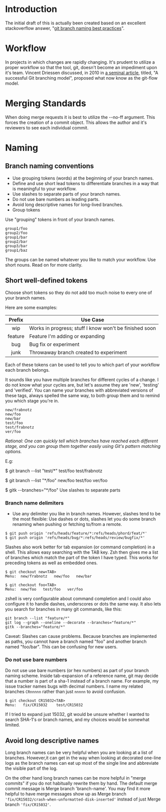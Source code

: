 # Introduction

The initial draft of this is actually been created based on an excellent stackoverflow answer, "[git branch naming best practices](http://stackoverflow.com/a/6065944/171217)".

# Workflow

In projects in which changes are rapidly changing. It's prudent to utilize a proper workflow so that the tool, git, doesn't become an impediment upon it's team. Vincent Driessen discussed, in 2010 in [a seminal article](http://nvie.com/posts/a-successful-git-branching-model/), titled, "A successful Git branching model", proposed what now know as the git-flow model.

# Merging Standards

When doing merge requests it is best to utilize the --no-ff argument. This forces the creation of a commit object. This allows the author and it's reviewers to see each individual commit.

# Naming

## Branch naming conventions

* Use grouping tokens (words) at the beginning of your branch names.
* Define and use short lead tokens to differentiate branches in a way that is meaningful to your workflow.
* Use slashes to separate parts of your branch names.
* Do not use bare numbers as leading parts. 
* Avoid long descriptive names for long-lived branches.
* Group tokens

Use "grouping" tokens in front of your branch names.

```
group1/foo
group2/foo
group1/bar
group2/bar
group3/bar
group1/baz
```

The groups can be named whatever you like to match your workflow. Use short nouns. Read on for more clarity.

## Short well-defined tokens

Choose short tokens so they do not add too much noise to every one of your branch names. 

Here are some examples:

|Prefix   | Use Case                                              |
|:-------:|-------------------------------------------------------|
| wip     | Works in progress; stuff I know won't be finished soon|
| feature | Feature I'm adding or expanding                       |
| bug     | Bug fix or experiment                                 |
| junk    | Throwaway branch created to experiment                |


Each of these tokens can be used to tell you to which part of your workflow each branch belongs.

It sounds like you have multiple branches for different cycles of a change. I do not know what your cycles are, but let's assume they are 'new', 'testing' and 'verified'. You can name your branches with abbreviated versions of these tags, always spelled the same way, to both group them and to remind you which stage you're in.

```
new/frabnotz
new/foo
new/bar
test/foo
test/frabnotz
ver/foo
```

*Rational: One can quickly tell which branches have reached each different stage, and you can group them together easily using Git's pattern matching options.*

E.g:

$ git branch --list "test/*"
test/foo
test/frabnotz

$ git branch --list "*/foo"
new/foo
test/foo
ver/foo

$ gitk --branches="*/foo"
Use slashes to separate parts

### Branch name delimiters

* Use any delimiter you like in branch names. However, slashes tend to be the most flexible: Use dashes or dots, slashes let you do some branch renaming when pushing or fetching to/from a remote.

```
$ git push origin 'refs/heads/feature/*:refs/heads/phord/feat/*'
$ git push origin 'refs/heads/bug/*:refs/heads/review/bugfix/*'
```

Slashes also work better for tab expansion (or command completion) in a shell. This allows easy searching with the TAB key. Zsh then gives me a list of branches which match the part of the token I have typed. This works for preceding tokens as well as embedded ones.

```
$ git checkout new<TAB>
Menu:  new/frabnotz   new/foo   new/bar
```

```
$ git checkout foo<TAB>
Menu:  new/foo   test/foo   ver/foo
```

zshell is very configurable about command completion and I could also configure it to handle dashes, underscores or dots the same way. 
It also lets you search for branches in many git commands, like this:

```
git branch --list "feature/*"
git log --graph --oneline --decorate --branches="feature/*" 
gitk --branches="feature/*" 
```
Caveat: Slashes can cause problems. Because branches are implemented as paths, you cannot have a branch named "foo" and another branch named "foo/bar". This can be confusing for new users.

### Do not use bare numbers

Do not use use bare numbers (or hex numbers) as part of your branch naming scheme. Inside tab-expansion of a reference name, git may decide that a number is part of a sha-1 instead of a branch name. For example, my issue tracker names bugs with decimal numbers. I name my related branches `CRnnnnn` rather than just `nnnnn` to avoid confusion.

```
$ git checkout CR15032<TAB>
Menu:   fix/CR15032    test/CR15032
```

If I tried to expand just 15032, git would be unsure whether I wanted to search SHA-1's or branch names, and my choices would be somewhat limited.


## Avoid long descriptive names

Long branch names can be very helpful when you are looking at a list of branches. However,it can get in the way when looking at decorated one-line logs as the branch names can eat up most of the single line and abbreviate the visible part of the log.

On the other hand long branch names can be more helpful in "merge commits" if you do not habitually rewrite them by hand. The default merge commit message is Merge branch 'branch-name'. You may find it more helpful to have merge messages show up as Merge branch `'fix/CR15032/crash-when-unformatted-disk-inserted'` instead of just Merge branch `'fix/CR15032'`.
